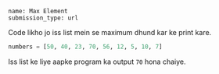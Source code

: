 ```ngMeta
name: Max Element
submission_type: url
```

Code likho jo iss list mein se maximum dhund kar ke print kare.

```python
numbers = [50, 40, 23, 70, 56, 12, 5, 10, 7]
```

Iss list ke liye aapke program ka output `70` hona chaiye.
